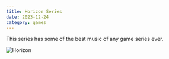 ```yaml
---
title: Horizon Series
date: 2023-12-24
category: games
---
```


This series has some of the best music of any game series ever.

![Horizon](/images/horizon.jpg)
